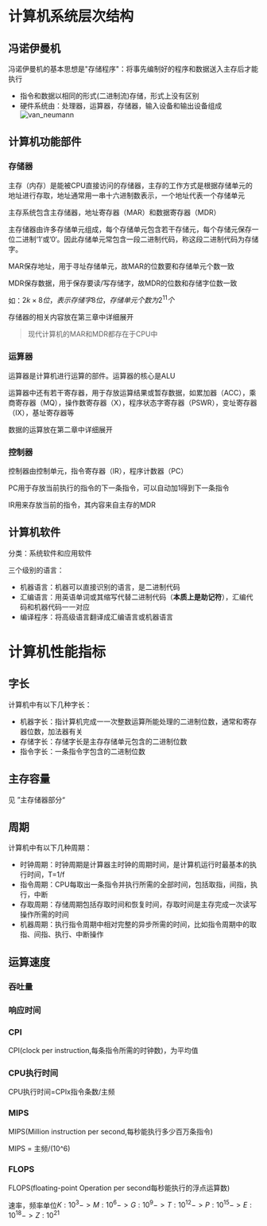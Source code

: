 # 计算机系统层次结构

## 冯诺伊曼机

冯诺伊曼机的基本思想是"存储程序"：将事先编制好的程序和数据送入主存后才能执行

- 指令和数据以相同的形式(二进制流)存储，形式上没有区别
- 硬件系统由：处理器，运算器，存储器，输入设备和输出设备组成
![van_neumann]()

## 计算机功能部件

### 存储器

主存（内存）是能被CPU直接访问的存储器，主存的工作方式是根据存储单元的地址进行存取，地址通常用一串十六进制数表示，一个地址代表一个存储单元

主存系统包含主存储器，地址寄存器（MAR）和数据寄存器（MDR）

主存储器由许多存储单元组成，每个存储单元包含若干存储元，每个存储元保存一位二进制‘1’或’0‘。因此存储单元常包含一段二进制代码，称这段二进制代码为存储字。

MAR保存地址，用于寻址存储单元，故MAR的位数要和存储单元个数一致

MDR保存数据，用于保存要读/写存储字，故MDR的位数和存储字位数一致

如：$2k\times 8位，表示存储字8位，存储单元个数为2^11个$

存储器的相关内容放在第三章中详细展开

>现代计算机的MAR和MDR都存在于CPU中

### 运算器

运算器是计算机进行运算的部件。运算器的核心是ALU

运算器中还有若干寄存器，用于存放运算结果或暂存数据，如累加器（ACC），乘商寄存器（MQ），操作数寄存器（X），程序状态字寄存器（PSWR），变址寄存器（IX），基址寄存器等

数据的运算放在第二章中详细展开

### 控制器

控制器由控制单元，指令寄存器（IR），程序计数器（PC）

PC用于存放当前执行的指令的下一条指令，可以自动加1得到下一条指令

IR用来存放当前的指令，其内容来自主存的MDR

## 计算机软件

分类：系统软件和应用软件

三个级别的语言：

- 机器语言：机器可以直接识别的语言，是二进制代码
- 汇编语言：用英语单词或其缩写代替二进制代码（**本质上是助记符**），汇编代码和机器代码一一对应
- 编译程序：将高级语言翻译成汇编语言或机器语言
  
# 计算机性能指标

## 字长

计算机中有以下几种字长：

- 机器字长：指计算机完成一一次整数运算所能处理的二进制位数，通常和寄存器位数，加法器有关
- 存储字长：存储字长是主存存储单元包含的二进制位数
- 指令字长：一条指令字包含的二进制位数
  
## 主存容量

见 ”主存储器部分“

## 周期

计算机中有以下几种周期：

- 时钟周期：时钟周期是计算器主时钟的周期时间，是计算机运行时最基本的执行时间，T=1/f
- 指令周期：CPU每取出一条指令并执行所需的全部时间，包括取指，间指，执行，中断
- 存取周期：存储周期包括存取时间和恢复时间，存取时间是主存完成一次读写操作所需的时间
- 机器周期：执行指令周期中相对完整的异步所需的时间，比如指令周期中的取指、间指、执行、中断操作


## 运算速度

### 吞吐量

### 响应时间

### CPI

CPI(clock per instruction,每条指令所需的时钟数)，为平均值

### CPU执行时间

CPU执行时间=CPIx指令条数/主频

### MIPS

MIPS(Million instruction per second,每秒能执行多少百万条指令)

MIPS = 主频/(10^6)

### FLOPS

FLOPS(floating-point Operation per second每秒能执行的浮点运算数)

速率，频率单位$K:10^3->M:10^6->G:10^9->T:10^{12}->P:10^{15}->E:10^{18}->Z:10^{21}$

